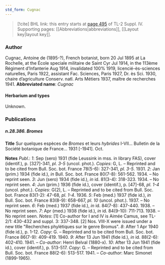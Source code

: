 ```yaml
---
std_form: Cugnac
---
```


> [!cite] BHL link: this entry starts at [page 495](https://www.biodiversitylibrary.org/page/33266172) of TL-2 Suppl. IV.
> Supporting pages: [[Abbreviations|abbreviations]], [[Layout key|layout key]].

### Author

Cugnac, Antoine de (1895-?), French botanist, born 20 Jul 1895 at La Rochelle, at the École speciale militaire de Saint Cyr Jul 1914, in the 113ème Régiment d’Infanterie Aug 1914, invalidated 100% 1919, licencié-ès-sciences naturelles, Paris 1922, assistant Fac. Sciences, Paris 1927, Dr. ès Sci. 1930, chaire d’agriculture Conserv. natl. Arts Métiers 1937, maître de recherches 1941. 
**Abbreviated name**: *Cugnac*

#### Herbarium and types

Unknown.

### Publications

##### n.28.386. Bromes

**Title**
Sur quelques espèces de *Bromes* et leurs *hybrides* I-VII... Bulletin de la Société botanique de France... 1931 \[-1941\]. Oct.

**Notes**
*Publ*.: *1*: Sep (sero) 1931 (fide Leussink in mss. in library FAS), cover (identif.), p. \[327\]-341, *pl. 3-5* (uncol. phot.). *Copies*: G, L. – Reprinted and to be cited from Bull. Soc. bot. France 78(5-6): 327-341, *pl. 3-5*. 1931.
*2*: Jan (prim.) 1934 (fide id.), *in* Bull. Soc. bot. France 80(7-8): 561-562. 1934. – No reprint seen.
*3*: Jun (sero) 1934 (fide id.), *in* id. 81(3-4): 318-323. 1934. – No reprint seen.
*4*: Jun (prim.) 1936 (fide id.), cover (identif.), p. \[47\]-68, *pl. 1-4* (uncol. phot.). *Copies*: G(2), L. – Reprinted and to be cited from Bull. Soc. bot. France 83(1-2): 47-68, *pl. 1-4*. 1936.
*5*: Feb (med.) 1937 (fide id.), *in* Bull. Soc. bot. France 83(8-9): 658-667, *pl. 10* (uncol. phot.). 1937. – No reprint seen.
*6*: Feb (med.) 1937 (fide id.), *in* id. 84(7-8): 437-440. 1938. – No reprint seen.
*7*: Apr (med.) 1938 (fide id.), *in* id. 84(9-10): 711-713. 1938. – No reprint seen.
*Notes*: \[1\] Co-author for I and IV is Aimée Camus, see TL-2/1: 430-432 and suppl. 3: 337-348. \[2\] Nos. VIII-X were issued under a new title "Recherches phylétiques sur le genre Bromus".
*8*: After 1 Apr 1940 (fide id.), p. 1-12. *Copy*: G. – Reprinted and to be cited from Bull. Soc. bot. France 86(7-9): 409-419. 1940.
*9*: After 13 Jun 1941 (fide id.), *in* id. 88(2-6): 402-410. 1941. – *Co-author*: Henri Belval (1880-x).
*10*: After 13 Jun 1941 (fide id.), cover (identif.), p. 513-517. *Copy*: G. – Reprinted and to be cited from Bull. Soc. bot. France 88(2-6): 513-517. 1941. – *Co-author*: Marc Simonet (1899-1965).

